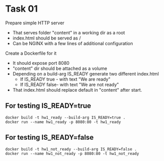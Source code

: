 # Task 01

Prepare simple HTTP server
- That serves folder "content" in a working dir as a root
- index.html should be served as /
- Can be NGINX with a few lines of additional configuration

Create a Dockerfile for it
- It should expose port 8080
- "content" dir should be attached as a volume
- Depending on a build-arg IS_READY generate two different index.html
  - If IS_READY true - with text "We are ready"
  - If IS_READY false- with text "We are not ready"
- That index.html should replace default in "content" after start.

## For testing IS_READY=true

```shell
docker build -t hw1_ready --build-arg IS_READY=true .
docker run --name hw1_ready -p 8080:80 -t hw1_ready
```

## For testing IS_READY=false

```shell
docker build -t hw1_not_ready --build-arg IS_READY=false .
docker run --name hw1_not_ready -p 8080:80 -t hw1_not_ready
```